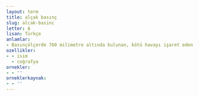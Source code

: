 ```yaml
---
layout: term
title: alçak basınç
slug: alcak-basinc
letter: A
lisan: Türkçe
anlamlar:
- Basınçölçerde 760 milimetre altında bulunan, kötü havayı işaret eden hava durumu
ozellikler:
- - isim
  - coğrafya
ornekler:
- - ''
orneklerkaynak:
- - ''
---
```

